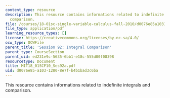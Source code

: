 ```yaml
---
content_type: resource
description: This resource contains informations related to indefinite integrals and
  comparison.
file: /courses/18-01sc-single-variable-calculus-fall-2010/d0076e85a10312808e7fb4b1bad3c6ba_MIT18_01SCF10_Ses92a.pdf
file_type: application/pdf
learning_resource_types: []
license: https://creativecommons.org/licenses/by-nc-sa/4.0/
ocw_type: OCWFile
parent_title: 'Session 92: Integral Comparison'
parent_type: CourseSection
parent_uid: ed231e9c-5635-6bb1-e18c-555d00f08398
resourcetype: Document
title: MIT18_01SCF10_Ses92a.pdf
uid: d0076e85-a103-1280-8e7f-b4b1bad3c6ba
---
```

This resource contains informations related to indefinite integrals and comparison.